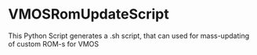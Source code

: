 # VMOSRomUpdateScript
This Python Script generates a .sh script, that can used for mass-updating of custom ROM-s for VMOS
